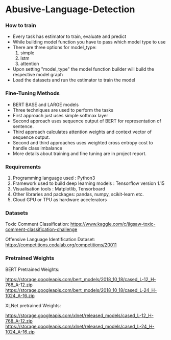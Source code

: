 # Abusive-Language-Detection

### How to train
- Every task has estimator to train, evaluate and predict
- While building model function you have to pass which model type to use
- There are three options for model_type:
    1. simple
    2. lstm
    3. attention
- Upon setting "model_type" the model function builder will build the respective model graph 
- Load the datasets and run the estimator to train the model

### Fine-Tuning Methods
- BERT BASE and LARGE models
- Three techniques are used to perform the tasks
- First approach just uses simple softmax layer
- Second approach uses sequence output of BERT for representation of sentence.
- Third approach calculates attention weights and context vector of sequence output.
- Second and third approaches uses weighted cross entropy cost to handle class imbalance
- More details about training and fine tuning are in project report.

### Requirements
1. Programming language used : Python3
2. Framework used to build deep learning models : Tensorflow version 1.15
3. Visualisation tools : Matplotlib, Tensorboard
4. Other libraries and packages: pandas, numpy, scikit-learn etc.
5. Cloud GPU or TPU as hardware accelerators

### Datasets
Toxic Comment Classification:
https://www.kaggle.com/c/jigsaw-toxic-comment-classification-challenge

Offensive Language Identification Dataset:
https://competitions.codalab.org/competitions/20011

### Pretrained Weights
BERT Pretrained Weights:

https://storage.googleapis.com/bert_models/2018_10_18/cased_L-12_H-768_A-12.zip
https://storage.googleapis.com/bert_models/2018_10_18/cased_L-24_H-1024_A-16.zip


XLNet pretrained Weights:

https://storage.googleapis.com/xlnet/released_models/cased_L-12_H-768_A-12.zip
https://storage.googleapis.com/xlnet/released_models/cased_L-24_H-1024_A-16.zip




 
